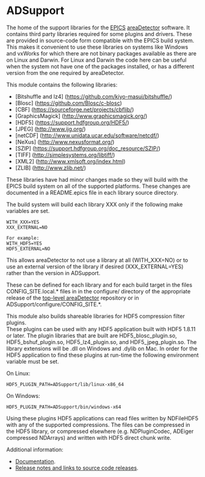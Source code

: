 ADSupport
======
The home of the support libraries for the 
[EPICS](http://www.aps.anl.gov/epics/) 
[areaDetector](https://cars.uchicago.edu/software/epics/areaDetector.html) 
software.  It contains third party libraries required for some plugins and
drivers.  These are provided in source-code form compatible with the EPICS
build system.  This makes it convenient to use these libraries on systems
like Windows and vxWorks for which there are not binary packages available
as there are on Linux and Darwin.  For Linux and Darwin the code here can be 
useful when the system not have one of the packages installed, or
has a different version from the one required by areaDetector.

This module contains the following libraries:

- [Bitshuffle and lz4] (https://github.com/kiyo-masui/bitshuffle/)
- [Blosc] (https://github.com/Blosc/c-blosc)
- [CBF] (https://sourceforge.net/projects/cbflib/)
- [GraphicsMagick] (http://www.graphicsmagick.org/)
- [HDF5]   (https://support.hdfgroup.org/HDF5/)
- [JPEG]   (http://www.ijg.org/)
- [netCDF] (http://www.unidata.ucar.edu/software/netcdf/)  
- [NeXus]  (http://www.nexusformat.org/)
- [SZIP]   (https://support.hdfgroup.org/doc_resource/SZIP/)
- [TIFF]   (http://simplesystems.org/libtiff/)
- [XML2]   (http://www.xmlsoft.org/index.html)
- [ZLIB]   (http://www.zlib.net/)

These libraries have had minor changes made so they will build with the EPICS
build system on all of the supported platforms.  These changes are documented
in a README.epics file in each library source directory.

The build system will build each library XXX only if the following make variables
are set.

    WITH_XXX=YES
    XXX_EXTERNAL=NO

    For example:
    WITH_HDF5=YES
    HDF5_EXTERNAL=NO

This allows areaDetector to not use a library at all (WITH_XXX=NO) or to 
use an external version of the library if desired (XXX_EXTERNAL=YES)
rather than the version in ADSupport.

These can be defined for each library and for each build target in the files 
CONFIG_SITE.local.* files in in the configure/ directory of the appropriate release of the 
[top-level areaDetector](https://github.com/areaDetector/areaDetector) repository
or in ADSupport/configure/CONFIG_SITE.*.

This module also builds shareable libraries for HDF5 compression filter plugins.  
These plugins can be used with any HDF5 application built with HDF5 1.8.11 or later.
The plugin libraries that are built are HDF5_blosc_plugin.so, HDF5_bshuf_plugin.so,
HDF5_lz4_plugin.so, and HDF5_jpeg_plugin.so.
The library extensions will be .dll on Windows and .dylib on Mac.
In order for the HDF5 application to find these plugins at run-time the following environment variable
must be set.

On Linux:
```
HDF5_PLUGIN_PATH=ADSupport/lib/linux-x86_64
```

On Windows:
```
HDF5_PLUGIN_PATH=ADSupport/bin/windows-x64
```
Using these plugins HDF5 applications can read files written by NDFileHDF5 with any of the supported compressions.
The files can be compressed in the HDF5 library, or compressed elsewhere (e.g. NDPluginCodec, 
ADEiger compressed NDArrays) and written with HDF5 direct chunk write.

Additional information:
* [Documentation](https://cars.uchicago.edu/software/epics/areaDetectorDoc.html).
* [Release notes and links to source code releases](RELEASE.md).
